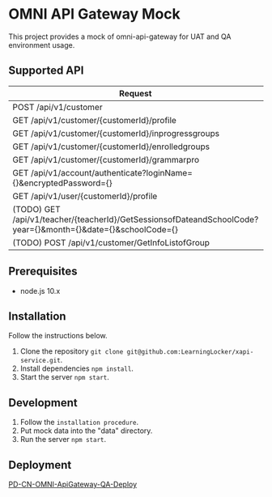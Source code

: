# OMNI API Gateway Mock

This project provides a mock of omni-api-gateway for UAT and QA environment usage.

## Supported API

Request | Data Source
---|---
POST /api/v1/customer | data/students.json
GET /api/v1/customer/{customerId}/profile | data/profiles.json
GET /api/v1/customer/{customerId}/inprogressgroups | data/inprogressgroups.json
GET /api/v1/customer/{customerId}/enrolledgroups | data/enrolledgroups.json
GET /api/v1/customer/{customerId}/grammarpro | data/gpgroups.json
GET /api/v1/account/authenticate?loginName={}&encryptedPassword={} | data/teachers.json
GET /api/v1/user/{customerId}/profile | data/profiles.json
(TODO) GET /api/v1/teacher/{teacherId}/GetSessionsofDateandSchoolCode?year={}&month={}&date={}&schoolCode={} | ?
(TODO) POST /api/v1/customer/GetInfoListofGroup | ?

## Prerequisites

- node.js 10.x

## Installation

Follow the instructions below.

1. Clone the repository `git clone git@github.com:LearningLocker/xapi-service.git`.
2. Install dependencies `npm install`.
3. Start the server `npm start`.

## Development

1. Follow the `installation procedure`.
2. Put mock data into the "data" directory.
3. Run the server `npm start`.

## Deployment

[PD-CN-OMNI-ApiGateway-QA-Deploy](https://e1jenkins.ef.cn/view/E1PDBE_QA/job/PD-CN-OMNI-ApiGateway-QA-Deploy/)
